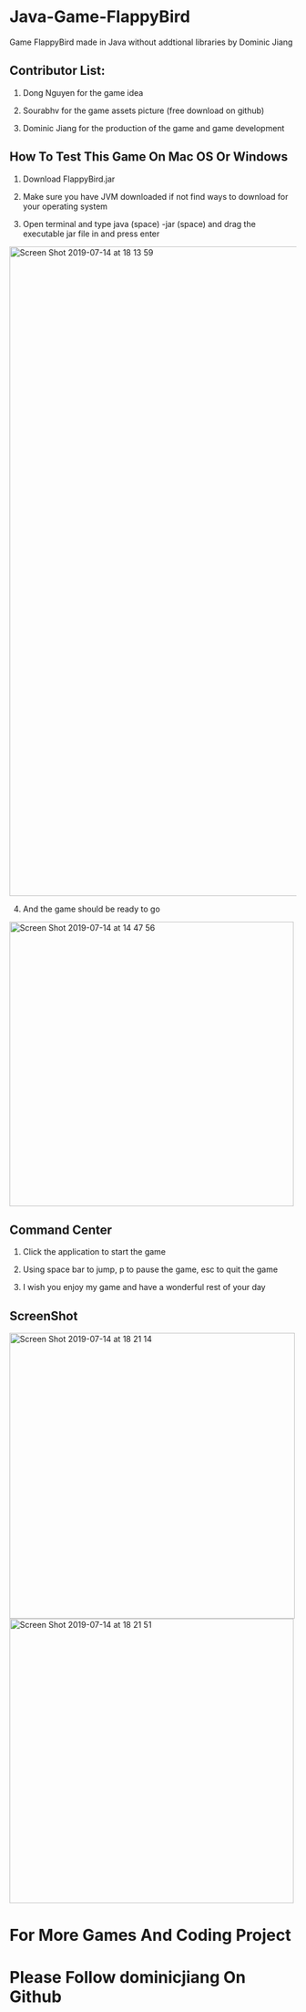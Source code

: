 # Java-Game-FlappyBird

Game FlappyBird made in Java without addtional libraries by Dominic Jiang

## Contributor List:

 1. Dong Nguyen for the game idea
 
 2. Sourabhv for the game assets picture (free download on github)
 
 3. Dominic Jiang for the production of the game and game development

## How To Test This Game On Mac OS Or Windows

1. Download FlappyBird.jar 

2. Make sure you have JVM downloaded if not find ways to download for your operating system

3. Open terminal and type java (space) -jar (space) and drag the executable jar file in and press enter 

<img width="1139" alt="Screen Shot 2019-07-14 at 18 13 59" src="https://user-images.githubusercontent.com/49256436/61182253-51736180-a663-11e9-99af-a3ea4e592988.png">

4. And the game should be ready to go 

<img width="499" alt="Screen Shot 2019-07-14 at 14 47 56" src="https://user-images.githubusercontent.com/49256436/61180425-a655ae80-a648-11e9-8791-a008f143eaae.png">

## Command Center

1. Click the application to start the game

2. Using space bar to jump, p to pause the game, esc to quit the game

3. I wish you enjoy my game and have a wonderful rest of your day

## ScreenShot

<img width="501" alt="Screen Shot 2019-07-14 at 18 21 14" src="https://user-images.githubusercontent.com/49256436/61182369-86cc7f00-a664-11e9-982b-d907d1312090.png">

<img width="499" alt="Screen Shot 2019-07-14 at 18 21 51" src="https://user-images.githubusercontent.com/49256436/61182398-e6c32580-a664-11e9-86d1-939d3c161f82.png">

# For More Games And Coding Project 
# Please Follow dominicjiang On Github
